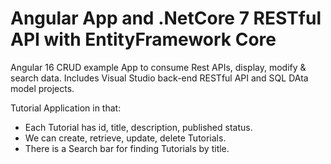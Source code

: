 # Angular App and .NetCore 7 RESTful API with EntityFramework Core

Angular 16 CRUD example App to consume Rest APIs, display, modify & search data. Includes Visual Studio back-end RESTful API and SQL DAta model projects.

Tutorial Application in that:
- Each Tutorial has id, title, description, published status.
- We can create, retrieve, update, delete Tutorials.
- There is a Search bar for finding Tutorials by title.
